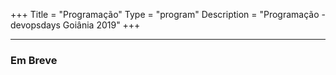 +++
Title = "Programação"
Type = "program"
Description = "Programação - devopsdays Goiânia 2019"
+++

<hr>
<h3>Em Breve</h3>